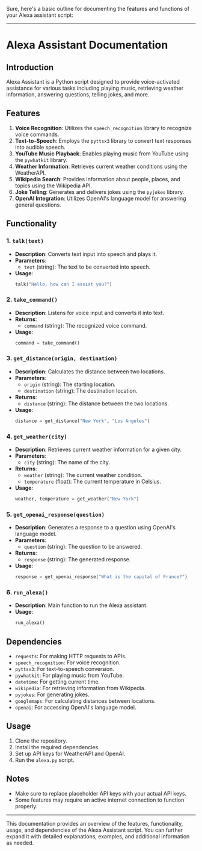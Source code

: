 Sure, here's a basic outline for documenting the features and functions of your Alexa assistant script:

---

# Alexa Assistant Documentation

## Introduction
Alexa Assistant is a Python script designed to provide voice-activated assistance for various tasks including playing music, retrieving weather information, answering questions, telling jokes, and more.

## Features
1. **Voice Recognition**: Utilizes the `speech_recognition` library to recognize voice commands.
2. **Text-to-Speech**: Employs the `pyttsx3` library to convert text responses into audible speech.
3. **YouTube Music Playback**: Enables playing music from YouTube using the `pywhatkit` library.
4. **Weather Information**: Retrieves current weather conditions using the WeatherAPI.
5. **Wikipedia Search**: Provides information about people, places, and topics using the Wikipedia API.
6. **Joke Telling**: Generates and delivers jokes using the `pyjokes` library.
7. **OpenAI Integration**: Utilizes OpenAI's language model for answering general questions.

## Functionality
### 1. `talk(text)`
- **Description**: Converts text input into speech and plays it.
- **Parameters**:
  - `text` (string): The text to be converted into speech.
- **Usage**:
  ```python
  talk("Hello, how can I assist you?")
  ```

### 2. `take_command()`
- **Description**: Listens for voice input and converts it into text.
- **Returns**:
  - `command` (string): The recognized voice command.
- **Usage**:
  ```python
  command = take_command()
  ```

### 3. `get_distance(origin, destination)`
- **Description**: Calculates the distance between two locations.
- **Parameters**:
  - `origin` (string): The starting location.
  - `destination` (string): The destination location.
- **Returns**:
  - `distance` (string): The distance between the two locations.
- **Usage**:
  ```python
  distance = get_distance("New York", "Los Angeles")
  ```

### 4. `get_weather(city)`
- **Description**: Retrieves current weather information for a given city.
- **Parameters**:
  - `city` (string): The name of the city.
- **Returns**:
  - `weather` (string): The current weather condition.
  - `temperature` (float): The current temperature in Celsius.
- **Usage**:
  ```python
  weather, temperature = get_weather("New York")
  ```

### 5. `get_openai_response(question)`
- **Description**: Generates a response to a question using OpenAI's language model.
- **Parameters**:
  - `question` (string): The question to be answered.
- **Returns**:
  - `response` (string): The generated response.
- **Usage**:
  ```python
  response = get_openai_response("What is the capital of France?")
  ```

### 6. `run_alexa()`
- **Description**: Main function to run the Alexa assistant.
- **Usage**:
  ```python
  run_alexa()
  ```

## Dependencies
- `requests`: For making HTTP requests to APIs.
- `speech_recognition`: For voice recognition.
- `pyttsx3`: For text-to-speech conversion.
- `pywhatkit`: For playing music from YouTube.
- `datetime`: For getting current time.
- `wikipedia`: For retrieving information from Wikipedia.
- `pyjokes`: For generating jokes.
- `googlemaps`: For calculating distances between locations.
- `openai`: For accessing OpenAI's language model.

## Usage
1. Clone the repository.
2. Install the required dependencies.
3. Set up API keys for WeatherAPI and OpenAI.
4. Run the `alexa.py` script.

## Notes
- Make sure to replace placeholder API keys with your actual API keys.
- Some features may require an active internet connection to function properly.

---

This documentation provides an overview of the features, functionality, usage, and dependencies of the Alexa Assistant script. You can further expand it with detailed explanations, examples, and additional information as needed.
